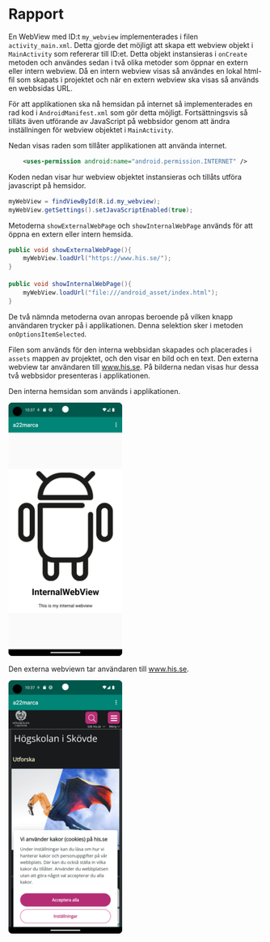 # Rapport

En WebView med ID:t `my_webview` implementerades i filen `activity_main.xml`. Detta gjorde det möjligt att skapa ett webview objekt i `MainActivity` som refererar till ID:et. Detta objekt instansieras i `onCreate` metoden och användes sedan i två olika metoder som öppnar en extern eller intern webview. Då en intern webview visas så användes en lokal html-fil som skapats i projektet och när en extern webview ska visas så används en webbsidas URL.

För att applikationen ska nå hemsidan på internet så implementerades en rad kod i `AndroidManifest.xml` som gör detta möjligt. Fortsättningsvis så tilläts även utförande av JavaScript på webbsidor genom att ändra inställningen för webview objektet i `MainActivity`.

Nedan visas raden som tillåter applikationen att använda internet.
```xml
    <uses-permission android:name="android.permission.INTERNET" />
```

Koden nedan visar hur webview objektet instansieras och tillåts utföra javascript på hemsidor.
```java
myWebView = findViewById(R.id.my_webview);
myWebView.getSettings().setJavaScriptEnabled(true);
```

Metoderna `showExternalWebPage` och `showInternalWebPage` används för att öppna en extern eller intern hemsida. 

```java
public void showExternalWebPage(){
    myWebView.loadUrl("https://www.his.se/");
}

public void showInternalWebPage(){
    myWebView.loadUrl("file:///android_asset/index.html");
}
```

De två nämnda metoderna ovan anropas beroende på vilken knapp användaren trycker på i applikationen. Denna selektion sker i metoden `onOptionsItemSelected`.

Filen som används för den interna webbsidan skapades och placerades i `assets` mappen av projektet, och den visar en bild och en text. Den externa webview tar användaren till www.his.se. På bilderna nedan visas hur dessa två webbsidor presenteras i applikationen.


Den interna hemsidan som används i applikationen.

<img src="internalWebView.png" height="500px">

Den externa webviewn tar användaren till www.his.se.

<img src="externalWebView.png" height="500px">
